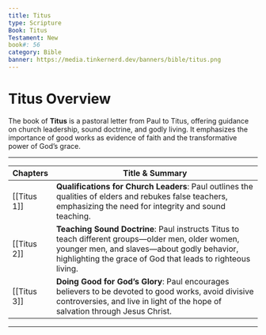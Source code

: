 ```yaml
---
title: Titus
type: Scripture
Book: Titus
Testament: New
book#: 56
category: Bible
banner: https://media.tinkernerd.dev/banners/bible/titus.png
---
```


# Titus Overview

The book of **Titus** is a pastoral letter from Paul to Titus, offering guidance on church leadership, sound doctrine, and godly living. It emphasizes the importance of good works as evidence of faith and the transformative power of God’s grace.

---

| Chapters | Title & Summary |
|----------|-----------------|
| [[Titus 1]] | **Qualifications for Church Leaders**: Paul outlines the qualities of elders and rebukes false teachers, emphasizing the need for integrity and sound teaching. |
| [[Titus 2]] | **Teaching Sound Doctrine**: Paul instructs Titus to teach different groups—older men, older women, younger men, and slaves—about godly behavior, highlighting the grace of God that leads to righteous living. |
| [[Titus 3]] | **Doing Good for God’s Glory**: Paul encourages believers to be devoted to good works, avoid divisive controversies, and live in light of the hope of salvation through Jesus Christ. |

---
